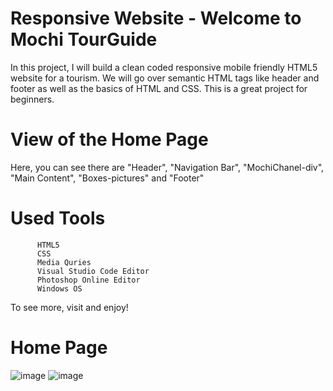 # Responsive Website - Welcome to Mochi TourGuide

In this project, I will build a clean coded responsive mobile friendly HTML5 website for a tourism. We will go over semantic HTML tags like header and footer as well as the basics of HTML and CSS. This is a great project for beginners.

# View of the Home Page

Here, you can see there are "Header", "Navigation Bar", "MochiChanel-div", "Main Content", "Boxes-pictures" and "Footer"

# Used Tools
          HTML5
          CSS
          Media Quries
          Visual Studio Code Editor
          Photoshop Online Editor
          Windows OS
  
To see more, visit and enjoy!

# Home Page

![image](https://user-images.githubusercontent.com/52565814/65390439-e0a2a100-dd99-11e9-974c-e4e4ed24c22a.png)
![image](https://user-images.githubusercontent.com/52565814/65390422-86094500-dd99-11e9-828d-351eaa280b7c.png)


